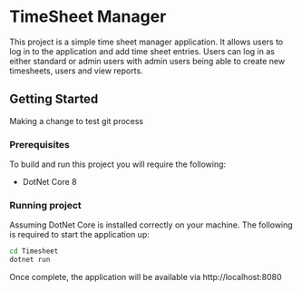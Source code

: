 # TimeSheet Manager
This project is a simple time sheet manager application. It allows users to log in to the application and add time sheet entries. Users can log in as either standard or admin users with admin users being able to create new timesheets, users and view reports.

## Getting Started
Making a change to test git process

### Prerequisites
To build and run this project you will require the following:
- DotNet Core 8

### Running project
Assuming DotNet Core is installed correctly on your machine. The following is required to start the application up:

```Bash
cd Timesheet
dotnet run
```

Once complete, the application will be available via http://localhost:8080
